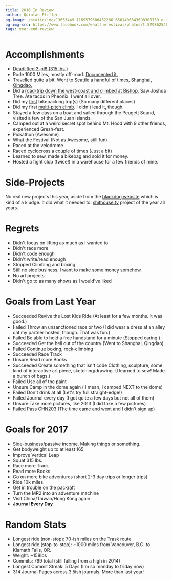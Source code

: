 ```yaml
---
title: 2016 In Review
author: Quinlan Pfiffer
bg-image: /static/img/13653449_1169579606432286_6561406343698300739_o.jpg
bg-img-src: https://www.facebook.com/whatthefestival/photos/t.579862546/1169579606432286/?type=3&theater
tags: year-end-review
---
```

Accomplishments
===============

* [Deadlifted 3-pl8 (315 lbs.)](https://www.instagram.com/p/BJOYgVsjjmN/)
* Rode 1000 Miles, mostly off-road. [Documented it.](http://www.blkdg.bike/)
* Travelled quite a bit. Went to Seattle a handful of times, [Shanghai, Qingdao.](https://www.instagram.com/p/BGIsD3BRZjG/)
* Did a [road-trip down the west-coast and climbed at Bishop.](https://www.instagram.com/p/BDdltOSxZoz/) Saw Joshua Tree.
  Ate tacos in Pheonix. I went all over.
* Did my [first](https://www.instagram.com/p/BHsUaIXjPy-/) bikepacking trip(s) (So many different places)
* Did my first [multi-pitch climb](https://www.mountainproject.com/v/wherever-i-may-roam/105821077). I didn't lead it, though.
* Stayed a few days on a boat and sailed through the Peugett Sound, visited a
  few of the San Juan Islands.
* Camped out at a weird secret spot behind Mt. Hood with 9 other friends,
  experienced Gresh-fest.
* Pickathon (Awesome)
* What the Festival (Not as Awesome, still fun)
* Raced at the velodrome
* Raced cyclocross a couple of times (Just a bit)
* Learned to sew, made a bikebag and sold it for money.
* Hosted a fight club (twice!) in a warehouse for a few friends of mine.

Side-Projects
=============

No real new projects this year, aside from the [blackdog
website](http://www.blkdg.bike/) which is kind of a kludge. It did what it
needed to. [shithouse.tv](http://shithouse.tv/) project of the year all years.

Regrets
=======

* Didn't focus on lifting as much as I wanted to
* Didn't race more
* Didn't code enough
* Didn't write/read enough
* Stopped Climbing and boxing
* Still no side business. I want to make some money somehow.
* No art projects
* Didn't go to as many shows as I would've liked

Goals from Last Year
====================
* <span class="suc">Succeeded</span> Revive the Lost Kids Ride (At least for a few months. It was good.)
* <span class="fail">Failed</span> Throw an unsanctioned race or two (I did wear a dress at an alley cat
  my partner hosted, though. That was fun.)
* <span class="fail">Failed</span> Be able to hold a free handstand for a minute (Stopped caring.)
* <span class="suc">Succeeded</span> Get the hell out of the country (Went to Shanghai, Qingdao)
* <span class="fail">Failed</span> Continue boxing, rock-climbing
* <span class="suc">Succeeded</span> Race Track
* <span class="unsure">Unsure</span> Read more Books
* <span class="suc">Succeeded</span> Create something that isn't code</span> Clothing, sculpture, some kind of
  interactive art piece, sketching/drawing. (I learned to sew! Made a bunch of
  bags.)
* <span class="fail">Failed</span> Use all of the paint
* <span class="unsure">Unsure</span> </span>Camp in the dome again ( I mean, I camped NEXT to the dome)
* <span class="fail">Failed</span> Don't drink at all (Let's try full straight-edge!)
* <span class="fail">Failed</span> Journal every day (I got quite a few days but not all of them)
* <span class="unsure">Unsure</span> Take more pictures, like 2013 (I did take a few pictures)
* <span class="fail">Failed</span> Pass CHN203 (The time came and went and I didn't sign up)

Goals for 2017
==============

* Side-business/passive income. Making things or something.
* Get bodyweight up to at least 165
* Improve Vertical Leap
* Squat 315 lbs.
* Race more Track
* Read more Books
* Go on more bike adventures (short 2-3 day trips or longer trips)
* Ride 10k miles.
* Get in trouble on the packraft
* Turn the MR2 into an adventure machine
* Visit China/Taiwan/Hong Kong again
* __Journal Every Day__

Random Stats
============
* Longest ride (non-stop): 70-ish miles on the Trask route
* Longest ride (stop-to-stop): ~1000 miles from Vancouver, B.C. to Klamath
  Falls, OR.
* Weight: ~158lbs
* Commits: 799 total (still falling from a high in 2014)
* Longest Commit Streak: 5 Days (I'm so monday to friday now)
* 314 Journal Pages across 3.5ish journals. More than last year!
